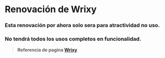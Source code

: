 # **Renovación de Wrixy**


### Esta renovación por ahora solo sera para atractividad no uso.
### No tendrá todos los usos completos en funcionalidad.


>**Referencia de pagina [Wrixy](https://wrixy.com/)**